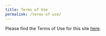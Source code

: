 ```yaml
---
title: Terms of Use
permalink: /terms-of-use/
---
```

Please find the Terms of Use for this site [here](https://www.edb.gov.sg/en/other-pages/terms.html).